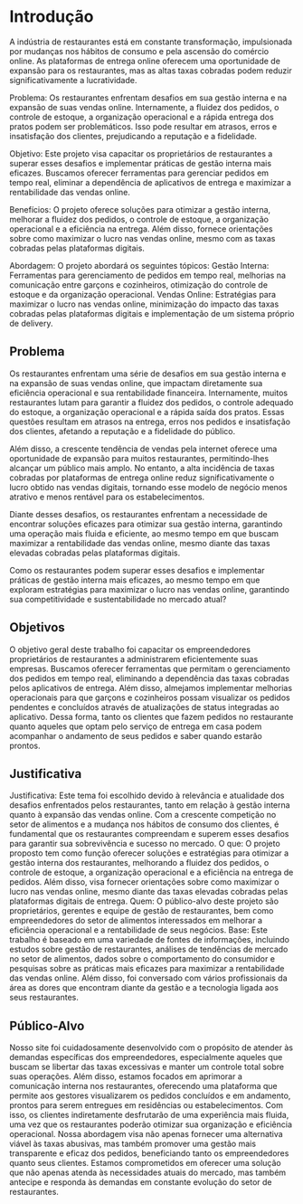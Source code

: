 # Introdução

A indústria de restaurantes está em constante transformação, impulsionada por mudanças nos hábitos de consumo e pela ascensão do comércio online. As plataformas de entrega online oferecem uma oportunidade de expansão para os restaurantes, mas as altas taxas cobradas podem reduzir significativamente a lucratividade.

Problema:
Os restaurantes enfrentam desafios em sua gestão interna e na expansão de suas vendas online. Internamente, a fluidez dos pedidos, o controle de estoque, a organização operacional e a rápida entrega dos pratos podem ser problemáticos. Isso pode resultar em atrasos, erros e insatisfação dos clientes, prejudicando a reputação e a fidelidade.

Objetivo:
Este projeto visa capacitar os proprietários de restaurantes a superar esses desafios e implementar práticas de gestão interna mais eficazes. Buscamos oferecer ferramentas para gerenciar pedidos em tempo real, eliminar a dependência de aplicativos de entrega e maximizar a rentabilidade das vendas online.

Benefícios:
O projeto oferece soluções para otimizar a gestão interna, melhorar a fluidez dos pedidos, o controle de estoque, a organização operacional e a eficiência na entrega. Além disso, fornece orientações sobre como maximizar o lucro nas vendas online, mesmo com as taxas cobradas pelas plataformas digitais.

Abordagem:
O projeto abordará os seguintes tópicos:
Gestão Interna: Ferramentas para gerenciamento de pedidos em tempo real, melhorias na comunicação entre garçons e cozinheiros, otimização do controle de estoque e da organização operacional.
Vendas Online: Estratégias para maximizar o lucro nas vendas online, minimização do impacto das taxas cobradas pelas plataformas digitais e implementação de um sistema próprio de delivery.

## Problema
Os restaurantes enfrentam uma série de desafios em sua gestão interna e na expansão de suas vendas online, que impactam diretamente sua eficiência operacional e sua rentabilidade financeira. Internamente, muitos restaurantes lutam para garantir a fluidez dos pedidos, o controle adequado do estoque, a organização operacional e a rápida saída dos pratos. Essas questões resultam em atrasos na entrega, erros nos pedidos e insatisfação dos clientes, afetando a reputação e a fidelidade do público.

Além disso, a crescente tendência de vendas pela internet oferece uma oportunidade de expansão para muitos restaurantes, permitindo-lhes alcançar um público mais amplo. No entanto, a alta incidência de taxas cobradas por plataformas de entrega online reduz significativamente o lucro obtido nas vendas digitais, tornando esse modelo de negócio menos atrativo e menos rentável para os estabelecimentos.

Diante desses desafios, os restaurantes enfrentam a necessidade de encontrar soluções eficazes para otimizar sua gestão interna, garantindo uma operação mais fluida e eficiente, ao mesmo tempo em que buscam maximizar a rentabilidade das vendas online, mesmo diante das taxas elevadas cobradas pelas plataformas digitais.

Como os restaurantes podem superar esses desafios e implementar práticas de gestão interna mais eficazes, ao mesmo tempo em que exploram estratégias para maximizar o lucro nas vendas online, garantindo sua competitividade e sustentabilidade no mercado atual?

## Objetivos

O objetivo geral deste trabalho foi capacitar os empreendedores proprietários de restaurantes a administrarem eficientemente suas empresas. Buscamos oferecer ferramentas que permitam o gerenciamento dos pedidos em tempo real, eliminando a dependência das taxas cobradas pelos aplicativos de entrega. Além disso, almejamos implementar melhorias operacionais para que garçons e cozinheiros possam visualizar os pedidos pendentes e concluídos através de atualizações de status integradas ao aplicativo. Dessa forma, tanto os clientes que fazem pedidos no restaurante quanto aqueles que optam pelo serviço de entrega em casa podem acompanhar o andamento de seus pedidos e saber quando estarão prontos.


## Justificativa

Justificativa:
Este tema foi escolhido devido à relevância e atualidade dos desafios enfrentados pelos restaurantes, tanto em relação à gestão interna quanto à expansão das vendas online. Com a crescente competição no setor de alimentos e a mudança nos hábitos de consumo dos clientes, é fundamental que os restaurantes compreendam e superem esses desafios para garantir sua sobrevivência e sucesso no mercado.
O que:
O projeto proposto tem como função oferecer soluções e estratégias para otimizar a gestão interna dos restaurantes, melhorando a fluidez dos pedidos, o controle de estoque, a organização operacional e a eficiência na entrega de pedidos. Além disso, visa fornecer orientações sobre como maximizar o lucro nas vendas online, mesmo diante das taxas elevadas cobradas pelas plataformas digitais de entrega.
Quem:
O público-alvo deste projeto são proprietários, gerentes e equipe de gestão de restaurantes, bem como empreendedores do setor de alimentos interessados em melhorar a eficiência operacional e a rentabilidade de seus negócios.
Base:
Este trabalho é baseado em uma variedade de fontes de informações, incluindo estudos sobre gestão de restaurantes, análises de tendências de mercado no setor de alimentos, dados sobre o comportamento do consumidor e pesquisas sobre as práticas mais eficazes para maximizar a rentabilidade das vendas online. Além disso, foi conversado com vários profissionais da área as dores que encontram diante da gestão e a tecnologia ligada aos seus restaurantes.

## Público-Alvo

Nosso site foi cuidadosamente desenvolvido com o propósito de atender às demandas específicas dos empreendedores, especialmente aqueles que buscam se libertar das taxas excessivas e manter um controle total sobre suas operações. Além disso, estamos focados em aprimorar a comunicação interna nos restaurantes, oferecendo uma plataforma que permite aos gestores visualizarem os pedidos concluídos e em andamento, prontos para serem entregues em residências ou estabelecimentos. Com isso, os clientes indiretamente desfrutarão de uma experiência mais fluida, uma vez que os restaurantes poderão otimizar sua organização e eficiência operacional.
Nossa abordagem visa não apenas fornecer uma alternativa viável às taxas abusivas, mas também promover uma gestão mais transparente e eficaz dos pedidos, beneficiando tanto os empreendedores quanto seus clientes. Estamos comprometidos em oferecer uma solução que não apenas atenda às necessidades atuais do mercado, mas também antecipe e responda às demandas em constante evolução do setor de restaurantes.

